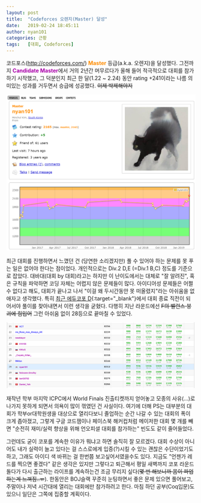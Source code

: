 ```yaml
---
layout: post
title:  "Codeforces 오렌지(Master) 달성"
date:   2019-02-24 18:45:11
author: nyan101
categories: 근황
tags:	[대회, Codeforces]
---
```



코드포스(http://codeforces.com/) <span style="font-weight:bold;color:#FF8C00 !important">Master</span> 등급(a.k.a. 오렌지)을 달성했다. 그전까지 <span style="font-weight:bold;color:#a0a !important">Candidate Master</span>에서 거의 2년간 머무르다가 올해 들어 적극적으로 대회를 참가하기 시작했고, 그 덕분인지 최근 한 달(1.22 ~ 2.24) 동안 rating +241이라는 나름 의미있는 성과를 거두면서 승급에 성공했다. ~~이제 박제해야지~~

![코드포스 프로필](/assets/images/2019/02/CF-my-profile-orange.png)

최근 대회를 진행하면서 느꼈던 건 (당연한 소리겠지만) 풀 수 있어야 하는 문제를 못 푸는 일은 없어야 한다는 점이었다. 개인적으로는 Div.2 D,E (=Div.1 B,C) 정도를 기준으로 잡았다. 대바대(대회 by 대회)라고는 하지만 이 난이도에서는 대체로 "잘 알려진", 혹은 규칙을 파악하면 코딩 자체는 어렵지 않은 문제들이 많다. 아이디어성 문제들은 어쩔 수 없다고 해도, 대회가 끝나고 나서 "이걸 왜 두시간동안 못 떠올렸지"라는 아쉬움을 없애자고 생각했다. 특히 [최근 에듀코포 D](http://codeforces.com/contest/1117/problem/D){:target="_blank"}에서 대회 종료 직전이 되어서야 풀이를 찾아내면서 이런 생각을 굳혔다. 다행히 지난 라운드에선 ~~F의 밸런스 붕괴에 힘입어~~ 그런 아쉬움 없이 28등으로 끝마칠 수 있었다.

![지난 라운드에서의 스코어보드](/assets/images/2019/02/CF-orange-scoreboard.png)

재작년 학부 마지막 ICPC에서 World Finals 진출티켓까지 얻어놓고 모종의 사유(...)로 나가지 못하게 되면서 의욕이 많이 꺾였던 건 사실이다. 여기에 더해 PS는 대부분의 대회가 학부or대학원생을 대상으로 열리다보니 졸업하는 순간 나갈 수 있는 대회의 폭이 크게 좁아졌고, 그렇게 구글 코드잼이나 페이스북 해커컵처럼 메이저한 대회 몇 개를 빼면 "순전히 재미/실력 향상을 위해 언오피셜 대회를 참가하는" 빈도도 같이 줄어들었다.

그런데도 굳이 코포를 계속한 이유가 뭐냐고 하면 솔직히 잘 모르겠다. 대회 수상이 아니어도 내가 실력이 늘고 있다는 걸 스스로에게 입증(?)시킬 수 있는 괜찮은 수단이었기도 하고, 그래도 아이디 색 바뀌는 걸 한번쯤 보고싶어서였을수도 있다. 지금도 "언젠가 레드를 찍으면 좋겠다" 같은 생각은 있지만 그렇다고 퇴근해서 평일 새벽까지 코포 라운드 돌다가 다시 출근하는 라이프를 계속하는건 조금 무리지 싶다(~~몇 번 해보니까 몸이 파업하는게 느껴짐..ㅠ~~). 한동안은 BOJ슬랙 꾸준히 눈팅하면서 좋은 문제 있으면 풀어보고, 주말이나 저녁 시간대에 열리는 대회에만 참가하려고 한다. 마침 하던 공부(Coq입문)도 있으니 일단은 그쪽에 집중할 계획이다.